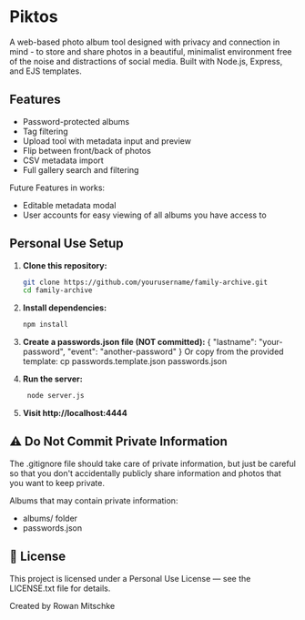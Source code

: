 # Piktos

A web-based photo album tool designed with privacy and connection in mind - to store and share photos in a beautiful, minimalist environment free of the noise and distractions of social media. Built with Node.js, Express, and EJS templates.

## Features

- Password-protected albums
- Tag filtering
- Upload tool with metadata input and preview
- Flip between front/back of photos
- CSV metadata import
- Full gallery search and filtering

Future Features in works:
- Editable metadata modal
- User accounts for easy viewing of all albums you have access to

## Personal Use Setup

1. **Clone this repository:**

   ```bash
   git clone https://github.com/yourusername/family-archive.git
   cd family-archive
2. **Install dependencies:**
   ```bash
   npm install
3. **Create a passwords.json file (NOT committed):**
    {
    "lastname": "your-password",
    "event": "another-password"
    }
    Or copy from the provided template:
    cp passwords.template.json passwords.json

4. **Run the server:**
   ```bash
    node server.js
5. **Visit http://localhost:4444**

## ⚠️ Do Not Commit Private Information

The .gitignore file should take care of private information, but just be careful so that you don't accidentally publicly share information and photos that you want to keep private.

Albums that may contain private information:    
- albums/ folder 
- passwords.json 

## 📄 License
This project is licensed under a Personal Use License — see the LICENSE.txt file for details.

Created by Rowan Mitschke